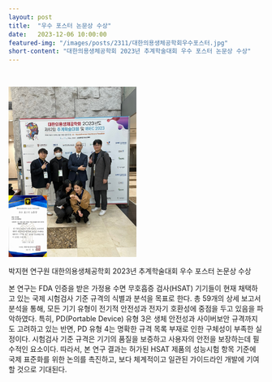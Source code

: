 ```yaml
---
layout: post
title:  "우수 포스터 논문상 수상" 
date:   2023-12-06 10:00:00
featured-img: "/images/posts/2311/대한의용생체공학회우수포스터.jpg"
short-content: "대한의용생체공학회 2023년 추계학술대회 우수 포스터 논문상 수상" 
---
```


<br> 

<span class="image featured"><img src="/images/posts/2311/대한의용생체공학회_우수논문상수상.jpeg" alt="" style="width:50%; height: auto;"></span>

박지현 연구원 대한의용생체공학회 2023년 추계학술대회 우수 포스터 논문상 수상 

본 연구는 FDA 인증을 받은 가정용 수면 무호흡증 검사(HSAT) 기기들이 현재 채택하고 있는 국제
시험검사 기준 규격의 식별과 분석을 목표로 한다. 총 59개의 상세 보고서 분석을 통해, 모든 기기
유형이 전기적 안전성과 전자기 호환성에 중점을 두고 있음을 파악하였다. 특히, PD(Portable
Device) 유형 3은 생체 안전성과 사이버보안 규격까지도 고려하고 있는 반면, PD 유형 4는
명확한 규격 목록 부재로 인한 구체성이 부족한 실정이다. 시험검사 기준 규격은 기기의 품질을
보증하고 사용자의 안전을 보장하는데 필수적인 요소이다. 따라서, 본 연구 결과는 허가된 HSAT
제품의 성능시험 항목 기준에 국제 표준화를 위한 논의를 촉진하고, 보다 체계적이고 일관된
가이드라인 개발에 기여할 것으로 기대된다.

